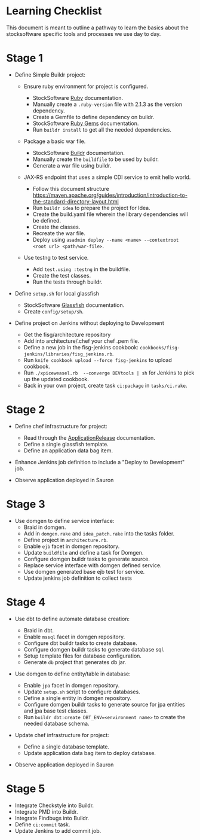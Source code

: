 # Learning Checklist

This document is meant to outline a pathway to learn the basics about the stocksoftware specific tools
and processes we use day to day.

# Stage 1

* Define Simple Buildr project:
    * Ensure ruby environment for project is configured.
        * StockSoftware [Ruby](https://github.com/stocksoftware/way_of_stock/blob/master/Ruby.md) documentation.
        * Manually create a `.ruby-version` file with 2.1.3 as the version dependency.
        * Create a Gemfile to define dependency on buildr.
        * StockSoftware [Ruby Gems](http://guides.rubygems.org/rubygems-basics/) documentation.
        * Run `buildr install` to get all the needed dependencies.

    * Package a basic war file.
        * StockSoftware [Buildr](https://github.com/stocksoftware/way_of_stock/blob/master/Buildr.md) documentation.
        * Manually create the `buildfile` to be used by buildr.
        * Generate a war file using buildr.

    * JAX-RS endpoint that uses a simple CDI service to emit hello world.
        * Follow this document structure https://maven.apache.org/guides/introduction/introduction-to-the-standard-directory-layout.html
        * Run `buildr idea` to prepare the project for Idea.
        * Create the build.yaml file wherein the library dependencies will be defined.
        * Create the classes.
        * Recreate the war file.
        * Deploy using `asadmin deploy --name <name> --contextroot <root url> <path/war-file>`.

    * Use testng to test service.
        * Add `test.using :testng` in the buildfile.
        * Create the test classes.
        * Run the tests through buildr.

* Define `setup.sh` for local glassfish
    * StockSoftware [Glassfish](https://github.com/stocksoftware/way_of_stock/blob/master/GlassFish.md) documentation.
    * Create `config/setup/sh`.

* Define project on Jenkins without deploying to Development
    * Get the fisg/architecture repository
    * Add into architecture/.chef your chef .pem file.
    * Define a new job in the fisg-jenkins cookbook: `cookbooks/fisg-jenkins/libraries/fisg_jenkins.rb`.
    * Run `knife cookbook upload --force fisg-jenkins` to upload cookbook.
    * Run `./xpiceweasel.rb  --converge DEVtools | sh` for Jenkins to pick up the updated cookbook.
    * Back in your own project, create task `ci:package` in `tasks/ci.rake`.

# Stage 2

* Define chef infrastructure for project:
    * Read through the [ApplicationRelease](https://github.com/stocksoftware/way_of_stock/blob/master/ApplicationRelease.md) documentation.
    * Define a single glassfish template.
    * Define an application data bag item.

* Enhance Jenkins job definition to include a "Deploy to Development" job.

* Observe application deployed in Sauron

# Stage 3

* Use domgen to define service interface:
    * Braid in domgen.
    * Add in `domgen.rake` and `idea_patch.rake` into the tasks folder.
    * Define project in `architecture.rb`.
    * Enable `ejb` facet in domgen repository.
    * Update `buildfile` and define a task for Domgen.
    * Configure domgen buildr tasks to generate source.
    * Replace service interface with domgen defined service.
    * Use domgen generated base ejb test for service.
    * Update jenkins job definition to collect tests

# Stage 4

* Use dbt to define automate database creation:
    * Braid in dbt.
    * Enable `mssql` facet in domgen repository.
    * Configure dbt buildr tasks to create database.
    * Configure domgen buildr tasks to generate database sql.
    * Setup template files for database configuration.
    * Generate `db` project that generates db jar.
* Use domgen to define entity/table in database:
    * Enable `jpa` facet in domgen repository.
    * Update `setup.sh` script to configure databases.
    * Define a single entity in domgen repository.
    * Configure domgen buildr tasks to generate source for jpa entities and jpa base test classes.
    * Run `buildr dbt:create DBT_ENV=<environment name>` to create the needed database schema.
* Update chef infrastructure for project:
    * Define a single database template.
    * Update application data bag item to deploy database.

* Observe application deployed in Sauron

# Stage 5

* Integrate Checkstyle into Buildr.
* Integrate PMD into Buildr.
* Integrate Findbugs into Buildr.
* Define `ci:commit` task.
* Update Jenkins to add commit job.
